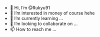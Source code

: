 - 👋 Hi, I’m @Rukyu91
- 👀 I’m interested in money of course hehe
- 🌱 I’m currently learning ...
- 💞️ I’m looking to collaborate on ...
- 📫 How to reach me ...

<!---
Rukyu91/Rukyu91 is a ✨ special ✨ repository because its `README.md` (this file) appears on your GitHub profile.
You can click the Preview link to take a look at your changes.
--->
